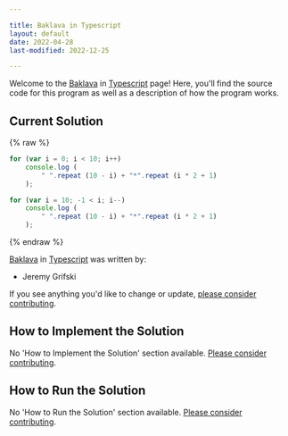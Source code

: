 ```yaml
---

title: Baklava in Typescript
layout: default
date: 2022-04-28
last-modified: 2022-12-25

---
```


Welcome to the [Baklava](https://sampleprograms.io/projects/baklava) in [Typescript](https://sampleprograms.io/languages/typescript) page! Here, you'll find the source code for this program as well as a description of how the program works.

## Current Solution

{% raw %}

```typescript
for (var i = 0; i < 10; i++)
    console.log (
        " ".repeat (10 - i) + "*".repeat (i * 2 + 1)
    );

for (var i = 10; -1 < i; i--)
    console.log (
        " ".repeat (10 - i) + "*".repeat (i * 2 + 1)
    );
```

{% endraw %}

[Baklava](https://sampleprograms.io/projects/baklava) in [Typescript](https://sampleprograms.io/languages/typescript) was written by:

- Jeremy Grifski

If you see anything you'd like to change or update, [please consider contributing](https://github.com/TheRenegadeCoder/sample-programs).

## How to Implement the Solution

No 'How to Implement the Solution' section available. [Please consider contributing](https://github.com/TheRenegadeCoder/sample-programs-website).

## How to Run the Solution

No 'How to Run the Solution' section available. [Please consider contributing](https://github.com/TheRenegadeCoder/sample-programs-website).